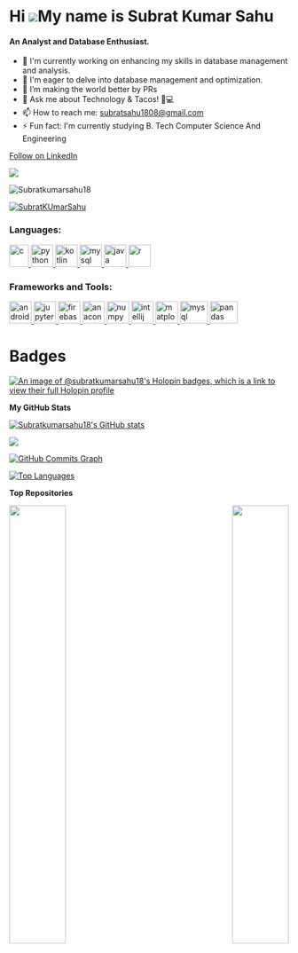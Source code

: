 Hi ![](https://user-images.githubusercontent.com/18350557/176309783-0785949b-9127-417c-8b55-ab5a4333674e.gif)My name is Subrat Kumar Sahu
======================================================================================================================================
<h4>An Analyst and Database Enthusiast.</h4>

- 🔭 I'm currently working on enhancing my skills in database management and analysis.
- 🌱 I'm eager to delve into database management and optimization.
- 👯 I’m making the world better by PRs 
- 💬 Ask me about Technology & Tacos! 🌮💻
- 📫 How to reach me: subratsahu1808@gmail.com
- ⚡ Fun fact: I'm currently studying B. Tech Computer Science And Engineering

<a class="libutton" href="https://www.linkedin.com/comm/mynetwork/discovery-see-all?usecase=PEOPLE_FOLLOWS&followMember=subratkumarsahu" target="_blank">Follow on LinkedIn</a>

<a href="https://www.github.com/Subratkumarsahu18" target="_blank" rel="noreferrer"><img
src="https://img.shields.io/github/followers/Subratkumarsahu18?logo=github&style=for-the-badge&color=0891b2&labelColor=1c1917" /></a>
<p align="left"> <img src="https://komarev.com/ghpvc/?username=Subratkumarsahu18&label=Profile%20views&color=0e75b6&style=flat" alt="Subratkumarsahu18" /> </p>

<p align="left"> <a href="https://www.linkedin.com/in/subratkumarsahu" target="blank"><img src="https://img.shields.io/twitter/follow/SubratKumarSahu?logo=linkedin&style=for-the-badge" alt="SubratKUmarSahu" /></a> </p>

<h3 align="left">Languages:</h3>
<p align="left"> <a href="https://www.w3schools.com/c/index.php" target="_blank" rel="noreferrer"> <img src="https://upload.wikimedia.org/wikipedia/commons/1/19/C_Logo.png" alt="c" width="35" height="40"/> </a> </a> <a href="https://www.python.org/" target="_blank" rel="noreferrer"> <img src="https://cdn4.iconfinder.com/data/icons/logos-and-brands/512/267_Python_logo-512.png" alt="python" width="40" height="40"/> </a> <a href="https://kotlinlang.org/" target="_blank" rel="noreferrer"> <img src="https://upload.wikimedia.org/wikipedia/commons/7/74/Kotlin_Icon.png" alt="kotlin" width="40" height="40"/> </a> <a href="https://www.w3schools.com/mysql/default.asp" target="_blank" rel="noreferrer"> <img src="https://www.freepnglogos.com/uploads/logo-mysql-png/logo-mysql-mysql-logo-png-images-are-download-crazypng-21.png" alt="mysql" width="40" height="40"/> </a> <a href="https://www.w3schools.com/java/" target="_blank" rel="noreferrer"> <img src="https://cdn-icons-png.flaticon.com/512/226/226777.png" alt="java" width="40" height="40"/> </a> <a href="https://www.w3schools.com/r/default.asp" target="_blank" rel="noreferrer"> <img src="https://upload.wikimedia.org/wikipedia/commons/1/1b/R_logo.svg" alt="r" width="40" height="40"/> </a> </p>

<h3 align="left">Frameworks and Tools:</h3>
<p align="left"> <a href="https://developer.android.com/studio" target="_blank" rel="noreferrer"> <img src="https://upload.wikimedia.org/wikipedia/commons/thumb/c/c1/Android_Studio_icon_%282023%29.svg/192px-Android_Studio_icon_%282023%29.svg.png" alt="androidstudio" width="40" height="40"/> </a> <a href="https://jupyter.org/" target="_blank" rel="noreferrer"> <img src="https://upload.wikimedia.org/wikipedia/commons/thumb/3/38/Jupyter_logo.svg/800px-Jupyter_logo.svg.png" alt="jupyterlab" width="40" height="40"/> </a> <a href="https://firebase.google.com/" target="_blank" rel="noreferrer"> <img src="https://www.vectorlogo.zone/logos/firebase/firebase-icon.svg" alt="firebase" width="40" height="40"/> </a> <a href="https://www.anaconda.com/anaconda-navigator" target="_blank" rel="noreferrer"> <img src="https://avatars.githubusercontent.com/u/497012?s=280&v=4" alt="anaconda" width="40" height="40"/> </a> <a href="https://numpy.org/" target="_blank" rel="noreferrer"> <img src="https://user-images.githubusercontent.com/67586773/105040771-43887300-5a88-11eb-9f01-bee100b9ef22.png" alt="numpy" width="40" height="40"/> </a> <a href="https://www.jetbrains.com/idea/" target="_blank" rel="noreferrer"> <img src="https://upload.wikimedia.org/wikipedia/commons/thumb/9/9c/IntelliJ_IDEA_Icon.svg/2048px-IntelliJ_IDEA_Icon.svg.png" alt="intellij" width="40" height="40"/> </a> <a href="https://matplotlib.org/" target="_blank" rel="noreferrer"> <img src="https://static.javatpoint.com/tutorial/matplotlib/images/matplotlib-tutorial.png" alt="matplotlib" width="40" height="40"/> </a> </a> <a href="https://www.mysql.com/" target="_blank" rel="noreferrer"> <img src="https://upload.wikimedia.org/wikipedia/commons/thumb/0/0e/Antu_mysql-workbench.svg/2048px-Antu_mysql-workbench.svg.png" alt="mysql" width="50" height="40"/> </a>  <a href="https://pandas.pydata.org/" target="_blank" rel="noreferrer"> <img src="https://miro.medium.com/v2/resize:fit:1400/1*3GbLagVDPY9QKjjgB_Tfqw.png" alt="pandas" width="50" height="40"/> </a> </p>


# Badges 

[![An image of @subratkumarsahu18's Holopin badges, which is a link to view their full Holopin profile](https://holopin.me/subratkumarsahu18)](https://holopin.io/@subratkumarsahu18)

<b>My GitHub Stats</b>

<a href="http://www.github.com/Subratkumarsahu18"><img src="https://github-readme-stats.vercel.app/api?username=Subratkumarsahu18&show_icons=true&hide=&count_private=true&title_color=22c55e&text_color=ffffff&icon_color=0891b2&bg_color=1c1917&hide_border=true&show_icons=true" alt="Subratkumarsahu18's GitHub stats" /></a>

<a href="http://www.github.com/Subratkumarsahu18"><img src="https://github-readme-streak-stats.herokuapp.com/?user=Subratkumarsahu18&stroke=ffffff&background=1c1917&ring=22c55e&fire=22c55e&currStreakNum=ffffff&currStreakLabel=22c55e&sideNums=ffffff&sideLabels=ffffff&dates=ffffff&hide_border=true" /></a>

<a href="http://www.github.com/Subratkumarsahu18"><img src="https://github-readme-activity-graph.cyclic.app/graph?username=Subratkumarsahu18&bg_color=1c1917&color=ffffff&line=0891b2&point=ffffff&area_color=1c1917&area=true&hide_border=true&custom_title=GitHub%20Commits%20Graph" alt="GitHub Commits Graph" /></a>

<a href="https://github.com/Subratkumarsahu18" align="left"><img src="https://github-readme-stats.vercel.app/api/top-langs/?username=Subratkumarsahu18&langs_count=10&title_color=22c55e&text_color=ffffff&icon_color=0891b2&bg_color=1c1917&hide_border=true&locale=en&custom_title=Top%20%Languages" alt="Top Languages" /></a>

<b>Top Repositories</b>

<div width="100%" align="center"><a href="https://github.com/Subratkumarsahu18/PRODIGY_CS_03" align="left"><img align="left" width="45%" src="https://github-readme-stats.vercel.app/api/pin/?username=Subratkumarsahu18&repo=PRODIGY_CS_03&title_color=22c55e&text_color=ffffff&icon_color=0891b2&bg_color=1c1917&hide_border=true&locale=en" /></a><a href="https://github.com/Subratkumarsahu18/PRODIGY_CS_05" align="right"><img align="right" width="45%" src="https://github-readme-stats.vercel.app/api/pin/?username=Subratkumarsahu18&repo=PRODIGY_CS_05&title_color=22c55e&text_color=ffffff&icon_color=0891b2&bg_color=1c1917&hide_border=true&locale=en" /></a></div><br /><br /><br /><br /><br /><br /><br />
